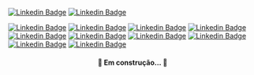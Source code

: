 

[![Linkedin Badge](https://img.shields.io/badge/LinkedIn-0077B5?style=for-the-badge&logo=linkedin&logoColor=white&link=https://www.linkedin.com/in/prasempreweb/)](https://www.linkedin.com/in/prasempreweb/)
[![Linkedin Badge](https://img.shields.io/badge/GitHub-100000?style=for-the-badge&logo=github&logoColor=white&link=https://https://github.com/PraSempreWeb/)](https://github.com/PraSempreWeb/)  

[![Linkedin Badge](https://img.shields.io/badge/HTML-239120?style=for-the-badge&logo=html5&logoColor=white&link=https://www.w3.org/html/)](https://www.w3.org/html/) 
[![Linkedin Badge](https://img.shields.io/badge/CSS3-1572B6?style=for-the-badge&logo=css3&logoColor=white&link=https://www.w3schools.com/css/)](https://www.w3schools.com/css/)
[![Linkedin Badge](https://img.shields.io/badge/JavaScript-F7DF1E?style=for-the-badge&logo=javascript&logoColor=black&link=https://developer.mozilla.org/en-US/docs/Web/JavaScript/)](https://developer.mozilla.org/en-US/docs/Web/JavaScript/) 
[![Linkedin Badge](https://img.shields.io/badge/Markdown-000000?style=for-the-badge&logo=markdown&logoColor=white&link=https://www.markdownguide.org/basic-syntax//)](https://www.markdownguide.org/basic-syntax/) 
[![Linkedin Badge](https://img.shields.io/badge/Bootstrap-563D7C?style=for-the-badge&logo=bootstrap&logoColor=white&link=https://www.w3schools.com/bootstrap/bootstrap_ver.asp)](https://www.w3schools.com/bootstrap/bootstrap_ver.asp) 
[![Linkedin Badge](https://img.shields.io/badge/MySQL-00000F?style=for-the-badge&logo=mysql&logoColor=white&link=https://dev.mysql.com/doc//)](https://dev.mysql.com/doc//) 
[![Linkedin Badge](https://img.shields.io/badge/Microsoft_Excel-217346?style=for-the-badge&logo=microsoft-excel&logoColor=white&link=https://developer.microsoft.com/pt-br/excel/docs/)](https://developer.microsoft.com/pt-br/excel/docs/) 
[![Linkedin Badge](https://img.shields.io/badge/Visual_Studio_Code-0078D4?style=for-the-badge&logo=visual%20studio%20code&logoColor=white&link=https://code.visualstudio.com//)](https://code.visualstudio.com//) 
[![Linkedin Badge](https://img.shields.io/badge/Visual_Studio_2019-5C2D91?style=for-the-badge&logo=visual%20studio&logoColor=white&link=https://visualstudio.microsoft.com/pt-br/downloads//)](https://visualstudio.microsoft.com/pt-br/downloads//) 
[![Linkedin Badge](https://img.shields.io/badge/Git-F05032?style=for-the-badge&logo=git&logoColor=white&link=https://git-scm.com/doc/)](https://git-scm.com/doc/) 





























<h4 align="center"> 
	🚧  Em construção...  🚧
</h4>
  

